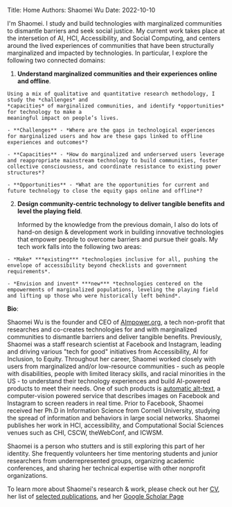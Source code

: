 Title: Home
Authors: Shaomei Wu
Date: 2022-10-10

I'm Shaomei. I study and build technologies with marginalized communities to dismantle barriers and seek social justice. My current work takes place at the intersetion of AI, HCI, Accessibility, and Social Computing, and centers around the lived experiences of communities that have been structurally marginalized and impacted by technologies. In particular, I explore the following two connected domains:

<!-- I am interested at understanding the **experiences and challenges of marginalized communities** and building **inclusive** and **empowering** technologies **with the community**.-->

  1. **Understand marginalized communities and their experiences online and offline**.
  
    Using a mix of qualitative and quantitative research methodology, I study the *challenges* and 
	*capacities* of marginalized communities, and identify *opportunities* for technology to make a 
	meaningful impact on people’s lives.
	
	- **Challenges** - *Where are the gaps in technological experiences for marginalized users and how are these gaps linked to offline 
	experiences and outcomes*? 
	  	
    - **Capacities** - *How do marginalized and underserved users leverage and reappropriate mainstream technology to build communities, foster collective consciousness, and coordinate resistance to existing power structures*?
			
	- **Opportunities** - *What are the opportunities for current and future technology to close the equity gaps online and offline*? 
  
  2. **Design community-centric technology to deliver tangible benefits and level the playing field**.
  
     Informed by the knowledge from the previous domain, I also do lots of hand-on design & development work  in building innovative technologies  that empower people to overcome barriers and pursue their goals. My tech work falls into the following two areas:
	 
    - *Make* ***existing*** *technologies inclusive for all, pushing the envelope of accessibility beyond checklists and government requirements*.
	
	- *Envision and invent* ***new*** *technologies centered on the empowerments of marginalized populations, leveling the playing field and lifting up those who were historically left behind*.

	
**Bio**:

Shaomei Wu is the founder and CEO of [AImpower.org](aimpower.org), a tech non-profit that researches and co-creates technologies for and with marginalized communities to dismantle barriers and deliver tangible benefits. Previously, Shaomei was a staff research scientist at Facebook and Instagram, leading and driving various "tech for good" initiatives from Accessibility, AI for Inclusion, to Equity. Throughout her career, Shaomei worked closely with users from marginalized and/or low-resource communities - such as people with disabilities, people with limited literacy skills, and racial minorities in the US - to understand their technology experiences and build AI-powered products to meet their needs. One of such products is [automatic alt-text](https://tech.fb.com/artificial-intelligence/2018/06/using-artificial-intelligence-to-help-blind-people-see-facebook/), a computer-vision powered service that describes images on Facebook and Instagram to screen readers in real time. Prior to Facebook, Shaomei received her Ph.D in Information Science from Cornell University, studying the spread of information and behaviors in large social networks. Shaomei publishes her work in HCI, accessibility, and Computational Social Sciences venues such as CHI, CSCW, theWebConf, and ICWSM. 

Shaomei is a person who stutters and is still exploring this part of her identity. She frequently volunteers her time mentoring students and junior researchers from underrepresented groups, organizing academic conferences, and sharing her technical expertise with other nonprofit organizations. 

To learn more about Shaomei's research & work, please check out her [CV](http://www.shaomei.info/pages/curriculum-vitae.html), her list of [selected publications](http://www.shaomei.info/pages/publications.html), and her [Google Scholar Page](https://scholar.google.com/citations?user=Y0xVWqYAAAAJ) 
